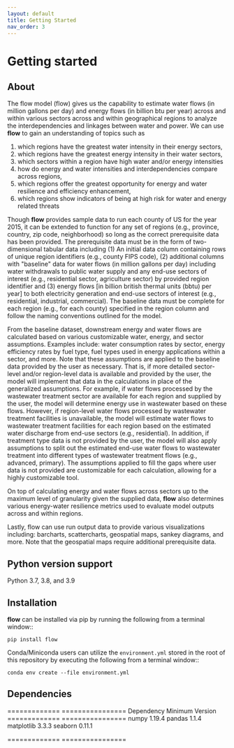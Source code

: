 ```yaml
---
layout: default
title: Getting Started
nav_order: 3
---
```



# Getting started


## About


The flow model (flow) gives us the capability to estimate water flows (in million gallons per day) and energy flows (in billion btu per year) across and within various sectors across and within geographical regions to analyze the interdependencies and linkages between water and power. We can use **flow** to gain an understanding of topics such as
1. which regions have the greatest water intensity in their energy sectors,
2. which regions have the greatest energy intensity in their water sectors,
3. which sectors within a region have high water and/or energy intensities
4. how do energy and water intensities and interdependencies compare across regions,
5. which regions  offer the greatest opportunity for energy and water resilience and efficiency enhancement,
6. which regions show indicators of being at high risk for water and energy related threats

Though **flow** provides sample data to run each county of US for the year 2015, it can be extended to function for any set of regions (e.g., province, country, zip code, neighborhood) so long as the correct prerequisite data has been provided. The prerequisite data must be in the form of two-dimensional tabular data including (1) An initial data column containing rows of unique region identifiers (e.g., county FIPS code), (2) additional columns with "baseline" data for water flows (in million gallons per day) including water withdrawals to public water supply and any end-use sectors of interest (e.g., residential sector, agriculture sector) by provided region identifier and (3) energy flows [in billion british thermal units (bbtu) per year] to both electricity generation and end-use sectors of interest (e.g., residential, industrial, commercial). The baseline data must be complete for each region (e.g., for each county) specified in the region column and follow the naming conventions outlined for the model.

From the baseline dataset, downstream energy and water flows are calculated based on various customizable water, energy, and sector assumptions. Examples include: water consumption rates by sector, energy efficiency rates by fuel type, fuel types used in energy applications within a sector, and more. Note that these assumptions are applied to the baseline data provided by the user as necessary. That is, if more detailed sector-level and/or region-level data is available and provided by the user, the model will implement that data in the calculations in place of the generalized assumptions. For example, if water flows processed by the wastewater treatment sector are available for each region and supplied by the user, the model will determine energy use in wastewater based on these flows. However, if region-level water flows processed by wastewater treatment facilities is unavailable, the model will estimate water flows to wastewater treatment facilities for each region based on the estimated water discharge from end-use sectors (e.g., residential). In addition, if treatment type data is not provided by the user, the model will also apply assumptions to split out the estimated end-use water flows to wastewater treatment into different types of wastewater treatment flows (e.g., advanced, primary). The assumptions applied to fill the gaps where user data is not provided are customizable for each calculation, allowing for a highly customizable tool.

On top of calculating energy and water flows across sectors up to the maximum level of granularity given the supplied data, **flow** also determines various energy-water resilience metrics used to evaluate model outputs across and within regions.

Lastly, flow can use run output data to provide various visualizations including: barcharts, scattercharts, geospatial maps, sankey diagrams, and more. Note that the geospatial maps require additional prerequisite data.




## Python version support

Python 3.7, 3.8, and 3.9


## Installation

**flow** can be installed via pip by running the following from a terminal window::

    pip install flow

Conda/Miniconda users can utilize the ``environment.yml`` stored in the root of this repository by executing the following from a terminal window::

    conda env create --file environment.yml


## Dependencies

=============   ================
Dependency      Minimum Version
=============   ================
numpy           1.19.4
pandas          1.1.4
matplotlib      3.3.3
seaborn         0.11.1

=============   ================
